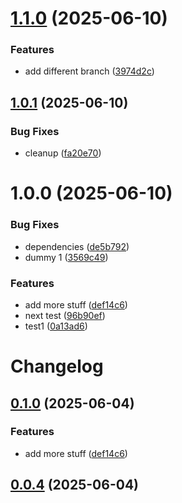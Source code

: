 # [1.1.0](https://github.com/SecretMineDE/release-it-test/compare/v1.0.1...v1.1.0) (2025-06-10)


### Features

* add different branch ([3974d2c](https://github.com/SecretMineDE/release-it-test/commit/3974d2c45203907806d5c352e08ff62bb6011354))

## [1.0.1](https://github.com/SecretMineDE/release-it-test/compare/v1.0.0...v1.0.1) (2025-06-10)


### Bug Fixes

* cleanup ([fa20e70](https://github.com/SecretMineDE/release-it-test/commit/fa20e70d201e51ab8acc648b4f3190f31a7ecfee))

# 1.0.0 (2025-06-10)


### Bug Fixes

* dependencies ([de5b792](https://github.com/SecretMineDE/release-it-test/commit/de5b7928b7ece0ffd3f7c7b70c1c045d25dbf6dd))
* dummy 1 ([3569c49](https://github.com/SecretMineDE/release-it-test/commit/3569c49b56fe0173c64e735d3f175a4719a71622))


### Features

* add more stuff ([def14c6](https://github.com/SecretMineDE/release-it-test/commit/def14c6a802c68b1bff9ede7b9d2651052e14ac1))
* next test ([96b90ef](https://github.com/SecretMineDE/release-it-test/commit/96b90ef188dce05b03056f53334d3458eaf1e481))
* test1 ([0a13ad6](https://github.com/SecretMineDE/release-it-test/commit/0a13ad628fbc32fb463272937a841b80726bca74))

# Changelog

## [0.1.0](https://github.com/SecretMineDE/release-it-test/compare/0.0.4...0.1.0) (2025-06-04)

### Features

* add more stuff ([def14c6](https://github.com/SecretMineDE/release-it-test/commit/def14c6a802c68b1bff9ede7b9d2651052e14ac1))

## [0.0.4](https://github.com/SecretMineDE/release-it-test/compare/0.0.3...0.0.4) (2025-06-04)
